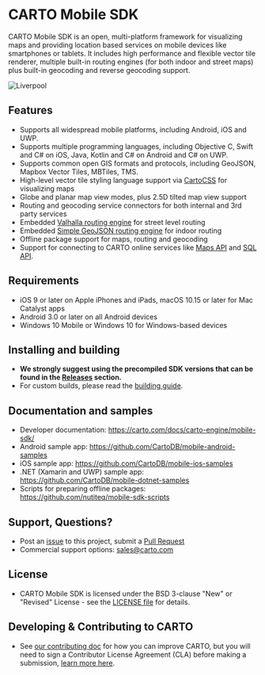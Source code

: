 # CARTO Mobile SDK

CARTO Mobile SDK is an open, multi-platform framework for visualizing maps and providing location based services on mobile devices like smartphones or tablets. It includes high performance and flexible vector tile renderer, multiple built-in routing engines (for both indoor and street maps) plus built-in geocoding and reverse geocoding support.

![Liverpool](https://drive.google.com/uc?id=1nnNxTse8u1KED5Ez8fWwLRfoD2IKDWqH)

## Features

* Supports all widespread mobile platforms, including Android, iOS and UWP.
* Supports multiple programming languages, including Objective C, Swift and C# on iOS, Java, Kotlin and C# on Android and C# on UWP.
* Supports common open GIS formats and protocols, including GeoJSON, Mapbox Vector Tiles, MBTiles, TMS.
* High-level vector tile styling language support via [CartoCSS](https://carto.com/developers/styling/cartocss/) for visualizing maps
* Globe and planar map view modes, plus 2.5D tilted map view support
* Routing and geocoding service connectors for both internal and 3rd party services
* Embedded [Valhalla routing engine](https://github.com/valhalla/valhalla) for street level routing
* Embedded [Simple GeoJSON routing engine](https://github.com/nutiteq/python-sgre)  for indoor routing
* Offline package support for maps, routing and geocoding
* Support for connecting to CARTO online services like [Maps API](https://carto.com/developers/maps-api/) and [SQL API](https://carto.com/developers/sql-api/).

## Requirements

* iOS 9 or later on Apple iPhones and iPads, macOS 10.15 or later for Mac Catalyst apps
* Android 3.0 or later on all Android devices
* Windows 10 Mobile or Windows 10 for Windows-based devices

## Installing and building

* **We strongly suggest using the precompiled SDK versions that can be found in the [Releases](https://github.com/CartoDB/mobile-sdk/releases) section.** 
* For custom builds, please read the [building guide](BUILDING.md).

## Documentation and samples

* Developer documentation: https://carto.com/docs/carto-engine/mobile-sdk/
* Android sample app: https://github.com/CartoDB/mobile-android-samples
* iOS sample app: https://github.com/CartoDB/mobile-ios-samples
* .NET (Xamarin and UWP) sample app: https://github.com/CartoDB/mobile-dotnet-samples
* Scripts for preparing offline packages: https://github.com/nutiteq/mobile-sdk-scripts

## Support, Questions?

* Post an [issue](https://github.com/CartoDB/mobile-sdk/issues) to this project, submit a [Pull Request](https://github.com/CartoDB/mobile-sdk/pulls)
* Commercial support options: sales@carto.com

## License

* CARTO Mobile SDK is licensed under the BSD 3-clause "New" or "Revised" License - see the [LICENSE file](LICENSE) for details.

## Developing & Contributing to CARTO

* See [our contributing doc](CONTRIBUTING.md) for how you can improve CARTO, but you will need to sign a Contributor License Agreement (CLA) before making a submission, [learn more here](https://carto.com/contributions).
